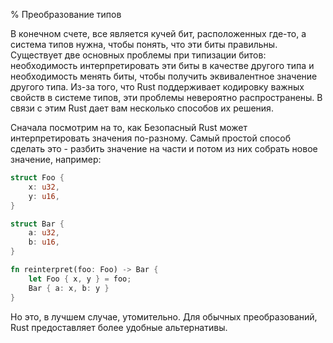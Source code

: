% Преобразование типов

В конечном счете, все является кучей бит, расположенных где-то, а система типов
нужна, чтобы понять, что эти биты правильны. Существует две основных проблемы
при типизации битов: необходимость интерпретировать эти биты в качестве другого
типа и необходимость менять биты, чтобы получить эквивалентное значение другого
типа. Из-за того, что Rust поддерживает кодировку важных свойств в системе
типов, эти проблемы невероятно распространены. В связи с этим Rust дает вам
несколько способов их решения.

Сначала посмотрим на то, как Безопасный Rust может интерпретировать значения
по-разному. Самый простой способ сделать это - разбить значение на части и
потом из них собрать новое значение, например:

```rust
struct Foo {
    x: u32,
    y: u16,
}

struct Bar {
    a: u32,
    b: u16,
}

fn reinterpret(foo: Foo) -> Bar {
    let Foo { x, y } = foo;
    Bar { a: x, b: y }
}
```

Но это, в лучшем случае, утомительно. Для обычных преобразований, Rust
предоставляет более удобные альтернативы.

